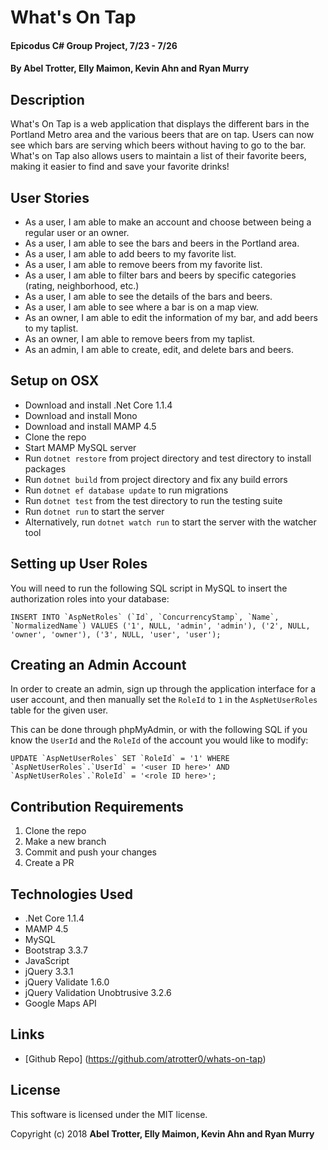 # What's On Tap

#### Epicodus C# Group Project, 7/23 - 7/26

#### By Abel Trotter, Elly Maimon, Kevin Ahn and Ryan Murry

## Description

What's On Tap is a web application that displays the different bars in the Portland Metro area and the various beers that are on tap. Users can now see which bars are serving which beers without having to go to the bar. What's on Tap also allows users to maintain a list of their favorite beers, making it easier to find and save your favorite drinks!

## User Stories

* As a user, I am able to make an account and choose between being a regular user or an owner.
* As a user, I am able to see the bars and beers in the Portland area.
* As a user, I am able to add beers to my favorite list.
* As a user, I am able to remove beers from my favorite list.
* As a user, I am able to filter bars and beers by specific categories (rating, neighborhood, etc.)
* As a user, I am able to see the details of the bars and beers.
* As a user, I am able to see where a bar is on a map view.
* As an owner, I am able to edit the information of my bar, and add beers to my taplist.
* As an owner, I am able to remove beers from my taplist.
* As an admin, I am able to create, edit, and delete bars and beers.


## Setup on OSX

* Download and install .Net Core 1.1.4
* Download and install Mono
* Download and install MAMP 4.5
* Clone the repo
* Start MAMP MySQL server
* Run `dotnet restore` from project directory and test directory to install packages
* Run `dotnet build` from project directory and fix any build errors
* Run `dotnet ef database update` to run migrations
* Run `dotnet test` from the test directory to run the testing suite
* Run `dotnet run` to start the server
* Alternatively, run `dotnet watch run` to start the server with the watcher tool

## Setting up User Roles

You will need to run the following SQL script in MySQL to insert the authorization roles into your database:

```
INSERT INTO `AspNetRoles` (`Id`, `ConcurrencyStamp`, `Name`, `NormalizedName`) VALUES ('1', NULL, 'admin', 'admin'), ('2', NULL, 'owner', 'owner'), ('3', NULL, 'user', 'user');
```

## Creating an Admin Account

In order to create an admin, sign up through the application interface for a user account, and then manually set the `RoleId` to `1` in the `AspNetUserRoles` table for the given user.

This can be done through phpMyAdmin, or with the following SQL if you know the `UserId` and the `RoleId` of the account you would like to modify:

```
UPDATE `AspNetUserRoles` SET `RoleId` = '1' WHERE `AspNetUserRoles`.`UserId` = '<user ID here>' AND `AspNetUserRoles`.`RoleId` = '<role ID here>';
```

## Contribution Requirements

1. Clone the repo
1. Make a new branch
1. Commit and push your changes
1. Create a PR

## Technologies Used

* .Net Core 1.1.4
* MAMP 4.5
* MySQL
* Bootstrap 3.3.7
* JavaScript
* jQuery 3.3.1
* jQuery Validate 1.6.0
* jQuery Validation Unobtrusive 3.2.6
* Google Maps API

## Links

* [Github Repo] (https://github.com/atrotter0/whats-on-tap)

## License

This software is licensed under the MIT license.

Copyright (c) 2018 **Abel Trotter, Elly Maimon, Kevin Ahn and Ryan Murry**
